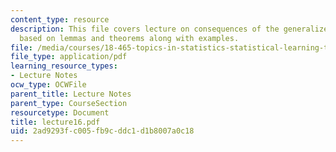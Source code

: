 ```yaml
---
content_type: resource
description: This file covers lecture on consequences of the generalized VC inequality
  based on lemmas and theorems along with examples.
file: /media/courses/18-465-topics-in-statistics-statistical-learning-theory-spring-2007/2ad9293fc005fb9cddc1d1b8007a0c18_lecture16.pdf
file_type: application/pdf
learning_resource_types:
- Lecture Notes
ocw_type: OCWFile
parent_title: Lecture Notes
parent_type: CourseSection
resourcetype: Document
title: lecture16.pdf
uid: 2ad9293f-c005-fb9c-ddc1-d1b8007a0c18
---
```


